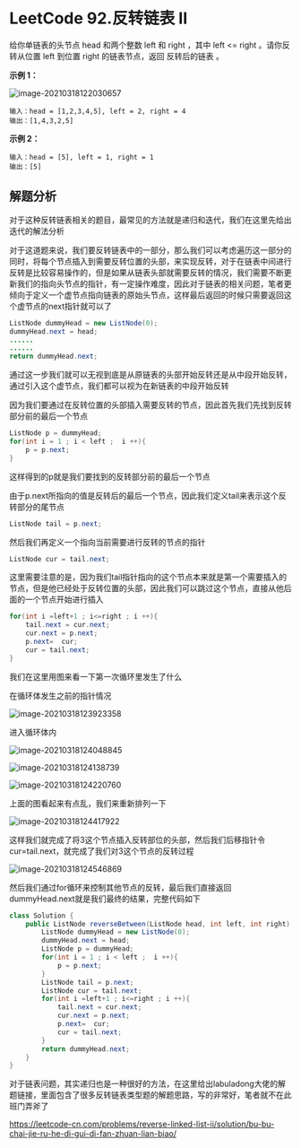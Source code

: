 # LeetCode 92.反转链表 II

给你单链表的头节点 head 和两个整数 left 和 right ，其中 left <= right 。请你反转从位置 left 到位置 right 的链表节点，返回 反转后的链表 。

**示例 1：**

![image-20210318122030657](C:\Users\慈凯瑜\AppData\Roaming\Typora\typora-user-images\image-20210318122030657.png)

```
输入：head = [1,2,3,4,5], left = 2, right = 4
输出：[1,4,3,2,5]
```



**示例 2：**

```
输入：head = [5], left = 1, right = 1
输出：[5]
```



## 解题分析

对于这种反转链表相关的题目，最常见的方法就是递归和迭代，我们在这里先给出迭代的解法分析

对于这道题来说，我们要反转链表中的一部分，那么我们可以考虑遍历这一部分的同时，将每个节点插入到需要反转位置的头部，来实现反转，对于在链表中间进行反转是比较容易操作的，但是如果从链表头部就需要反转的情况，我们需要不断更新我们的指向头节点的指针，有一定操作难度，因此对于链表的相关问题，笔者更倾向于定义一个虚节点指向链表的原始头节点，这样最后返回的时候只需要返回这个虚节点的next指针就可以了

```java
ListNode dummyHead = new ListNode(0);
dummyHead.next = head;
......
......
return dummyHead.next;
```

通过这一步我们就可以无视到底是从原链表的头部开始反转还是从中段开始反转，通过引入这个虚节点，我们都可以视为在新链表的中段开始反转



因为我们要通过在反转位置的头部插入需要反转的节点，因此首先我们先找到反转部分前的最后一个节点

```java
ListNode p = dummyHead;
for(int i = 1 ; i < left ;  i ++){
	p = p.next;
}
```

这样得到的p就是我们要找到的反转部分前的最后一个节点

由于p.next所指向的值是反转后的最后一个节点，因此我们定义tail来表示这个反转部分的尾节点

```java
ListNode tail = p.next;
```



然后我们再定义一个指向当前需要进行反转的节点的指针

```java
ListNode cur = tail.next;
```

这里需要注意的是，因为我们tail指针指向的这个节点本来就是第一个需要插入的节点，但是他已经处于反转位置的头部，因此我们可以跳过这个节点，直接从他后面的一个节点开始进行插入

```java
for(int i =left+1 ; i<=right ; i ++){
    tail.next = cur.next;
    cur.next = p.next;
    p.next=  cur; 
    cur = tail.next;
}
```



我们在这里用图来看一下第一次循环里发生了什么

在循环体发生之前的指针情况

![image-20210318123923358](C:\Users\慈凯瑜\AppData\Roaming\Typora\typora-user-images\image-20210318123923358.png)





进入循环体内

![image-20210318124048845](C:\Users\慈凯瑜\AppData\Roaming\Typora\typora-user-images\image-20210318124048845.png)



![image-20210318124138739](C:\Users\慈凯瑜\AppData\Roaming\Typora\typora-user-images\image-20210318124138739.png)

![image-20210318124220760](C:\Users\慈凯瑜\AppData\Roaming\Typora\typora-user-images\image-20210318124220760.png)

上面的图看起来有点乱，我们来重新排列一下

![image-20210318124417922](C:\Users\慈凯瑜\AppData\Roaming\Typora\typora-user-images\image-20210318124417922.png)

这样我们就完成了将3这个节点插入反转部位的头部，然后我们后移指针令cur=tail.next，就完成了我们对3这个节点的反转过程

![image-20210318124546869](C:\Users\慈凯瑜\AppData\Roaming\Typora\typora-user-images\image-20210318124546869.png)

然后我们通过for循环来控制其他节点的反转，最后我们直接返回dummyHead.next就是我们最终的结果，完整代码如下

```java
class Solution {
    public ListNode reverseBetween(ListNode head, int left, int right) {
        ListNode dummyHead = new ListNode(0);
        dummyHead.next = head;
        ListNode p = dummyHead;
        for(int i = 1 ; i < left ;  i ++){
            p = p.next;
        }
        ListNode tail = p.next;
        ListNode cur = tail.next;
        for(int i =left+1 ; i<=right ; i ++){
            tail.next = cur.next;
            cur.next = p.next;
            p.next=  cur; 
            cur = tail.next;
        }
        return dummyHead.next;
    }
}
```



对于链表问题，其实递归也是一种很好的方法，在这里给出labuladong大佬的解题链接，里面包含了很多反转链表类型题的解题思路，写的非常好，笔者就不在此班门弄斧了

https://leetcode-cn.com/problems/reverse-linked-list-ii/solution/bu-bu-chai-jie-ru-he-di-gui-di-fan-zhuan-lian-biao/